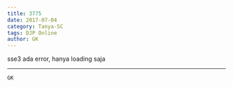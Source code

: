 ```yaml
---
title: 3775
date: 2017-07-04
category: Tanya-SC
tags: DJP Online
author: GK
---
```


sse3 ada error, hanya loading saja

---



`GK`

